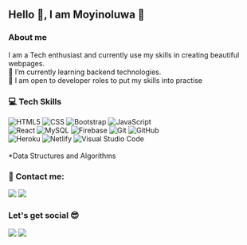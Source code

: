 ## Hello 👋, I am Moyinoluwa :woman:

###  About me
I am a Tech enthusiast and currently use my skills in creating beautiful webpages.\
🌱 I’m currently learning backend technologies.\
:loudspeaker: I am open to developer roles to put my skills into practise

### :computer: Tech Skills 
![HTML5](https://img.shields.io/badge/HTML5-E34F26?style=for-the-badge&logo=html5&logoColor=white)
![CSS](https://img.shields.io/badge/CSS3-1572B6?style=for-the-badge&logo=css3&logoColor=white)
![Bootstrap](https://img.shields.io/badge/Bootstrap-563D7C?style=for-the-badge&logo=bootstrap&logoColor=white)
![JavaScript](https://img.shields.io/badge/JavaScript-323330?style=for-the-badge&logo=javascript&logoColor=F7DF1E)\
![React](https://img.shields.io/badge/React-20232A?style=for-the-badge&logo=react&logoColor=61DAFB)
![MySQL](https://img.shields.io/badge/MySQL-00000F?style=for-the-badge&logo=mysql&logoColor=white)
![Firebase](https://img.shields.io/badge/firebase-ffca28?style=for-the-badge&logo=firebase&logoColor=white)
![Git](https://img.shields.io/badge/Git-F05032?style=for-the-badge&logo=git&logoColor=white)
![GitHub](https://img.shields.io/badge/-GitHub-333333?style=for-the-badge&logo=github)\
![Heroku](https://img.shields.io/badge/Heroku-430098?style=for-the-badge&logo=heroku&logoColor=white)
![Netlify](https://img.shields.io/badge/Netlify-00C7B7?style=for-the-badge&logo=netlify&logoColor=white)
![Visual Studio Code](https://img.shields.io/badge/Visual_Studio_Code-0078D4?style=for-the-badge&logo=visual%20studio%20code&logoColor=white) </br></br>
*Data Structures and Algorithms

### :iphone: Contact me: 
<a href='https://wa.link/k5nk4w'><img src='https://img.shields.io/badge/WhatsApp-25D366?style=for-the-badge&logo=whatsapp&logoColor=white' /></a>
<a href='mailto:dayoh14@gmail.com'><img src='https://img.shields.io/badge/Gmail-D14836?style=for-the-badge&logo=gmail&logoColor=white' /></a>


### Let's get social 😎
<a href='https://www.linkedin.com/in/moyinoluwa-adenuga'><img src='https://img.shields.io/badge/LinkedIn-0077B5?style=for-the-badge&logo=linkedin&logoColor=white' /></a> 
<a href='https://twitter.com/moyinoluwa'><img src='https://img.shields.io/badge/Twitter-1DA1F2?style=for-the-badge&logo=twitter&logoColor=white' /></a>


